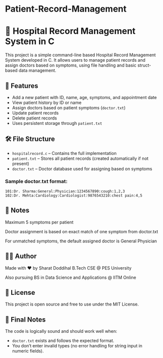 # Patient-Record-Management
# 🏥 Hospital Record Management System in C

This project is a simple command-line based Hospital Record Management System developed in C. It allows users to manage patient records and assign doctors based on symptoms, using file handling and basic struct-based data management.

## 📂 Features

- Add a new patient with ID, name, age, symptoms, and appointment date
- View patient history by ID or name
- Assign doctors based on patient symptoms (`doctor.txt`)
- Update patient records
- Delete patient records
- Uses persistent storage through `patient.txt`

## 🛠️ File Structure

- `hospitalrecord.c` – Contains the full implementation
- `patient.txt` – Stores all patient records (created automatically if not present)
- `doctor.txt` – Doctor database used for assigning based on symptoms

### Sample doctor.txt format:

```
101:Dr. Sharma:General:Physician:1234567890:cough:1,2,3
102:Dr. Mehta:Cardiology:Cardiologist:9876543210:chest pain:4,5

```
🧾 Notes
---
Maximum 5 symptoms per patient

Doctor assignment is based on exact match of one symptom from doctor.txt

For unmatched symptoms, the default assigned doctor is General Physician

👨‍💻 Author
---
Made with ❤️ by Sharat Doddihal
B.Tech CSE @ PES University

Also pursuing BS in Data Science and Applications @ IITM Online

📜 License
---
This project is open source and free to use under the MIT License.



🧪 Final Notes
---

The code is logically sound and should work well when:
- `doctor.txt` exists and follows the expected format.
- You don’t enter invalid types (no error handling for string input in numeric fields).




